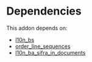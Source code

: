 # Dependencies

This addon depends on:

- [l10n_bs](https://github.com/bringout/odoo-bringout-l10n_bs/tree/be22a65c37fb7c7a72db0aa8de72af6faa7aa433)
- [order_line_sequences](https://github.com/bringout/cybrosys/tree/08a54607f5d0b7e554d411193a1b6c8e35db824d/odoo-bringout-cybrosys-order_line_sequences)
- [l10n_ba_sifra_in_documents](https://github.com/bringout/odoo-bringout-l10n_ba_sifra_in_documents/tree/a8b4ff82df2acc4c0d0e23aa204c39d0a0776eb7)
